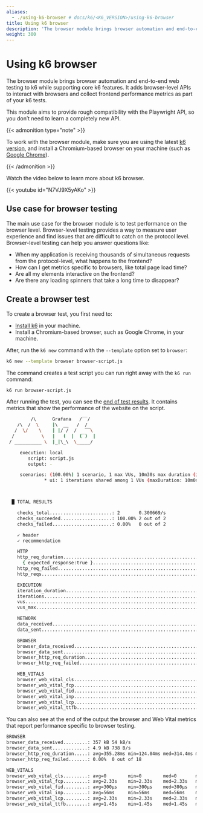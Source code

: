 ```yaml
---
aliases:
  - ./using-k6-browser # docs/k6/<K6_VERSION>/using-k6-browser
title: Using k6 browser
description: 'The browser module brings browser automation and end-to-end testing to k6 while supporting core k6 features. Interact with real browsers and collect frontend metrics as part of your k6 tests.'
weight: 300
---
```


# Using k6 browser

The browser module brings browser automation and end-to-end web testing to k6 while supporting core k6 features. It adds browser-level APIs to interact with browsers and collect frontend performance metrics as part of your k6 tests.

This module aims to provide rough compatibility with the Playwright API, so you don’t need to learn a completely new API.

{{< admonition type="note" >}}

To work with the browser module, make sure you are using the latest [k6 version](https://github.com/grafana/k6/releases), and install a Chromium-based browser on your machine (such as [Google Chrome](https://www.google.com/chrome/)).

{{< /admonition >}}

Watch the video below to learn more about k6 browser.

{{< youtube id="N7VJ9X5yAKo" >}}

## Use case for browser testing

The main use case for the browser module is to test performance on the browser level. Browser-level testing provides a way to measure user experience and find issues that are difficult to catch on the protocol level. Browser-level testing can help you answer questions like:

- When my application is receiving thousands of simultaneous requests from the protocol-level, what happens to the frontend?
- How can I get metrics specific to browsers, like total page load time?
- Are all my elements interactive on the frontend?
- Are there any loading spinners that take a long time to disappear?

## Create a browser test

To create a browser test, you first need to:

- [Install k6](https://grafana.com/docs/k6/<K6_VERSION>/set-up/install-k6/) in your machine.
- Install a Chromium-based browser, such as Google Chrome, in your machine.

After, run the `k6 new` command with the `--template` option set to `browser`:

```bash
k6 new --template browser browser-script.js
```

The command creates a test script you can run right away with the `k6 run` command:

```bash
k6 run browser-script.js
```

After running the test, you can see the [end of test results](https://grafana.com/docs/k6/<K6_VERSION>/results-output/end-of-test/). It contains metrics that show the performance of the website on the script.

```bash
         /\      Grafana   /‾‾/
    /\  /  \     |\  __   /  /
   /  \/    \    | |/ /  /   ‾‾\
  /          \   |   (  |  (‾)  |
 / __________ \  |_|\_\  \_____/

     execution: local
        script: script.js
        output: -

     scenarios: (100.00%) 1 scenario, 1 max VUs, 10m30s max duration (incl. graceful stop):
              * ui: 1 iterations shared among 1 VUs (maxDuration: 10m0s, gracefulStop: 30s)



  █ TOTAL RESULTS

    checks_total.......................: 2       0.300669/s
    checks_succeeded...................: 100.00% 2 out of 2
    checks_failed......................: 0.00%   0 out of 2

    ✓ header
    ✓ recommendation

    HTTP
    http_req_duration.......................................................: avg=122ms    min=122ms    med=122ms   max=122ms p(90)=122ms    p(95)=122ms
      { expected_response:true }............................................: avg=122ms    min=122ms    med=122ms   max=122ms p(90)=122ms    p(95)=122ms
    http_req_failed.........................................................: 0.00%  0 out of 1
    http_reqs...............................................................: 1      0.150334/s

    EXECUTION
    iteration_duration......................................................: avg=4.39s    min=4.39s    med=4.39s   max=4.39s p(90)=4.39s    p(95)=4.39s
    iterations..............................................................: 1      0.150334/s
    vus.....................................................................: 1      min=0       max=1
    vus_max.................................................................: 1      min=1       max=1

    NETWORK
    data_received...........................................................: 6.9 kB 1.0 kB/s
    data_sent...............................................................: 543 B  82 B/s

    BROWSER
    browser_data_received...................................................: 357 kB 54 kB/s
    browser_data_sent.......................................................: 4.9 kB 738 B/s
    browser_http_req_duration...............................................: avg=355.28ms min=124.04ms med=314.4ms max=1.45s p(90)=542.75ms p(95)=753.09ms
    browser_http_req_failed.................................................: 0.00%  0 out of 18

    WEB_VITALS
    browser_web_vital_cls...................................................: avg=0        min=0        med=0       max=0     p(90)=0        p(95)=0
    browser_web_vital_fcp...................................................: avg=2.33s    min=2.33s    med=2.33s   max=2.33s p(90)=2.33s    p(95)=2.33s
    browser_web_vital_fid...................................................: avg=300µs    min=300µs    med=300µs   max=300µs p(90)=300µs    p(95)=300µs
    browser_web_vital_inp...................................................: avg=56ms     min=56ms     med=56ms    max=56ms  p(90)=56ms     p(95)=56ms
    browser_web_vital_lcp...................................................: avg=2.33s    min=2.33s    med=2.33s   max=2.33s p(90)=2.33s    p(95)=2.33s
    browser_web_vital_ttfb..................................................: avg=1.45s    min=1.45s    med=1.45s   max=1.45s p(90)=1.45s    p(95)=1.45s
```

You can also see at the end of the output the browser and Web Vital metrics that report performance specific to browser testing.

```bash
BROWSER
browser_data_received.........: 357 kB 54 kB/s
browser_data_sent.............: 4.9 kB 738 B/s
browser_http_req_duration.....: avg=355.28ms min=124.04ms med=314.4ms max=1.45s p(90)=542.75ms p(95)=753.09ms
browser_http_req_failed.......: 0.00%  0 out of 18

WEB_VITALS
browser_web_vital_cls.........: avg=0        min=0        med=0       max=0     p(90)=0        p(95)=0
browser_web_vital_fcp.........: avg=2.33s    min=2.33s    med=2.33s   max=2.33s p(90)=2.33s    p(95)=2.33s
browser_web_vital_fid.........: avg=300µs    min=300µs    med=300µs   max=300µs p(90)=300µs    p(95)=300µs
browser_web_vital_inp.........: avg=56ms     min=56ms     med=56ms    max=56ms  p(90)=56ms     p(95)=56ms
browser_web_vital_lcp.........: avg=2.33s    min=2.33s    med=2.33s   max=2.33s p(90)=2.33s    p(95)=2.33s
browser_web_vital_ttfb........: avg=1.45s    min=1.45s    med=1.45s   max=1.45s p(90)=1.45s    p(95)=1.45s
```
